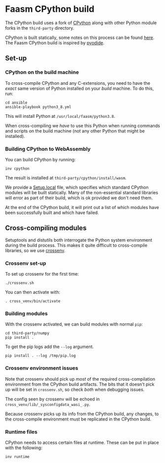 # Faasm CPython build

The CPython build uses a fork of 
[CPython](https://github.com/Shillaker/cpython/tree/faasm) along with other
Python module forks in the `third-party` directory.

CPython is built statically, some notes on this process can be found 
[here](https://wiki.python.org/moin/BuildStatically). The Faasm CPython build 
is inspired by [pyodide](https://github.com/iodide-project/pyodide).

## Set-up

### CPython on the build machine

To cross-compile CPython and any C-extensions, you need to have the _exact_ 
same version of Python installed on your _build_ machine. To do this, run:

```
cd ansible
ansible-playbook python3_8.yml
```

This will install Python at `/usr/local/faasm/python3.8`.

When cross-compiling we _have_ to use this Python when running commands and
scripts on the build machine (not any other Python that might be installed).

### Building CPython to WebAssembly

You can build CPython by running:

```
inv cpython
```

The result is installed at `third-party/cpython/install/wasm`.

We provide a [Setup.local](third-party/cpython/Modules/Setup.local) file, which
specifies which standard CPython modules will be built statically. Many of the
non-essential standard libraries will error as part of their build, which is ok
provided we don't need them.

At the end of the CPython build, it will print out a list of which modules have 
been successfully built and which have failed.

## Cross-compiling modules

Setuptools and distutils both interrogate the Python system environment during
the build process. This makes it quite difficult to cross-compile libraries, so
we use [crossenv](https://github.com/benfogle/crossenv).

### Crossenv set-up

To set up crossenv for the first time:

```
./crossenv.sh
```

You can then activate with:

```
. cross_venv/bin/activate
```

### Building modules

With the crossenv activated, we can build modules with normal `pip`:

```
cd third-party/numpy
pip install .
```

To get the pip logs add the `--log` argument.

```
pip install . --log /tmp/pip.log
```

### Crossenv environment issues

Note that crossenv should pick up _most_ of the required cross-compilation
environment from the CPython build artifacts. The bits that it doesn't pick up
will be set in `crossenv.sh`, so check _both_ when debugging issues.

The config seen by crossenv will be echoed in 
`cross_venv/lib/_sysconfigdata_wasi_.py`. 

Because crossenv picks up its info from the CPython build, any changes, to the 
cross-compile environment must be replicated in the CPython build.

### Runtime files

CPython needs to access certain files at runtime. These can be put in place with
the following:

```
inv runtime
```

